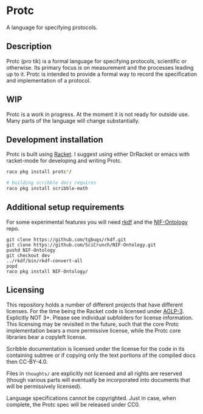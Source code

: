 # Protc
A language for specifying protocols.

## Description
Protc (pro tik) is a formal language for specifying protocols,
scientific or otherwise. Its primary focus is on measurement
and the processes leading up to it. Protc is intended to provide
a formal way to record the specification and implementation of a protocol.

## WIP
Protc is a work in progress.
At the moment it is not ready for outside use.
Many parts of the language will change substantially.

## Development installation
Protc is built using [Racket](https://racket-lang.org/).
I suggest using either DrRacket or emacs with racket-mode for developing and writing Protc.
``` bash
raco pkg install protc*/

# building scribble docs requires
raco pkg install scribble-math
```

## Additional setup requirements
For some experimental features you will need [rkdf](https://github.com/tgbugs/rkdf)
and the [NIF-Ontology](https://github.com/SciCrunch/NIF-Ontology) repo.
```
git clone https://github.com/tgbugs/rkdf.git
git clone https://github.com/SciCrunch/NIF-Ontology.git
pushd NIF-Ontology
git checkout dev
../rkdf/bin/rkdf-convert-all
popd
raco pkg install NIF-Ontology/
```

## Licensing
This repository holds a number of different projects that have different licenses.
For the time being the Racket code is licensed under [AGLP-3](). Explicitly NOT 3+.
Please see individual subfolders for license information.
This licensing may be revisited in the future, such that the core Protc implementation
bears a more permissive license, while the Protc core libraries bear a copyleft license.

Scribble documentation is licensed under the license for the code in its containing
subtree or if copying only the text portions of the compiled docs then CC-BY-4.0.

Files in `thoughts/` are explicitly not licensed and all rights are reserved
(though various parts will eventually be incorporated into documents that
will be permissively licensed).

Language specifications cannot be copyrighted.
Just in case, when complete, the Protc spec will be released under CC0.
